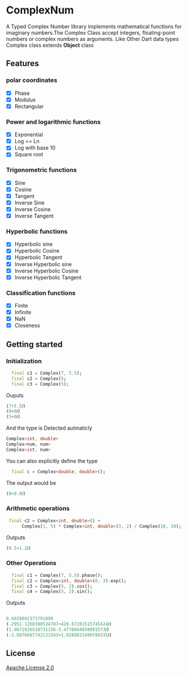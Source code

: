 # ComplexNum

A Typed Complex Number library implements mathematical functions for imaginary numbers.The Complex Class accept integers, floating-point numbers or complex numbers as arguments.
Like Other Dart data types Complex class extends **Object** class
 

## Features

### polar coordinates

- [X] Phase
- [X] Modulus
- [X] Rectangular

### Power and logarithmic functions

- [X] Exponential
- [X] Log == Ln
- [X] Log with base 10
- [X] Square root

### Trigonometric functions

- [X] Sine
- [X] Cosine
- [X] Tangent
- [X] Inverse Sine
- [X] Inverse Cosine
- [X] Inverse Tangent

### Hyperbolic functions

- [X] Hyperbolic sine
- [X] Hyperbolic Cosine
- [X] Hyperbolic Tangent
- [X] Inverse Hyperbolic sine
- [X] Inverse Hyperbolic Cosine
- [X] Inverse Hyperbolic Tangent

### Classification functions

- [X] Finite
- [X] Infinite
- [X] NaN
- [X] Closeness

## Getting started

### Initialization

```dart 
  final c1 = Complex(7, 5.5);
  final c2 = Complex();
  final c3 = Complex(5);
```
Ouputs

```dart
(7+5.5𝑖)
(0+0𝑖)
(5+0𝑖)

```
And the type is Detected autmaticly

```dart
Complex<int, double>
Complex<num, num>
Complex<int, num>

```
You can also explicitly define the type

```dart 
  final c = Complex<double, double>();

```
The output would be 

```dart
(0+0.0𝑖)

```


### Arithmetic operations


```dart
 final c2 = Complex<int, double>() +
      Complex(1, 5) * Complex<int, double>(3, 2) / Complex(10, 10);
```
Outputs

```dart
(0.5+1.2𝑖)

```

### Other Operations

```dart
  final c1 = Complex(7, 5.5).phase();
  final c2 = Complex<int, double>(8, 3).exp();
  final c3 = Complex(5, 2).cos();
  final c4 = Complex(5, 2).sin();
```
Outputs

```dart

0.6659692373791098
(-2951.1260398524787+420.67281515745424𝑖)
(1.0671926518731156-3.4778844858991573𝑖)
(-3.6076607742131563+1.0288031496599335𝑖)

```

## License

[Apache License 2.0](https://github.com/mohamedlotfy50/complex_num/blob/main/LICENCE)
